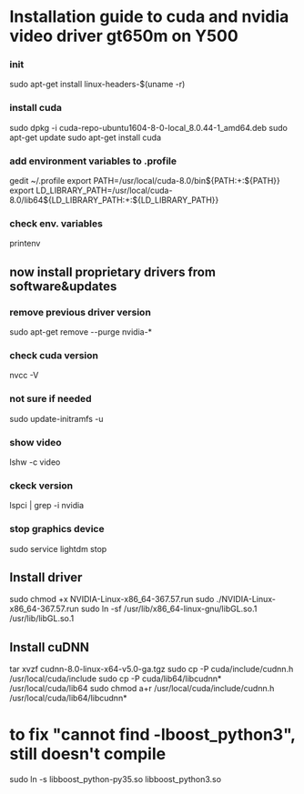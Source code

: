 # Installation guide to cuda and nvidia video driver gt650m on Y500

### init
sudo apt-get install linux-headers-$(uname -r)

### install cuda
sudo dpkg -i cuda-repo-ubuntu1604-8-0-local_8.0.44-1_amd64.deb
sudo apt-get update
sudo apt-get install cuda

### add environment variables to .profile
gedit ~/.profile
export PATH=/usr/local/cuda-8.0/bin${PATH:+:${PATH}}
export LD_LIBRARY_PATH=/usr/local/cuda-8.0/lib64${LD_LIBRARY_PATH:+:${LD_LIBRARY_PATH}}

### check env. variables
printenv

## now install proprietary drivers from software&updates

### remove previous driver version
sudo apt-get remove --purge nvidia-*

### check cuda version
nvcc -V

### not sure if needed
sudo update-initramfs -u

### show video
lshw -c video

### ckeck version
lspci | grep -i nvidia

### stop graphics device
sudo service lightdm stop

## Install driver
sudo chmod +x NVIDIA-Linux-x86_64-367.57.run
sudo ./NVIDIA-Linux-x86_64-367.57.run
sudo ln -sf /usr/lib/x86_64-linux-gnu/libGL.so.1 /usr/lib/libGL.so.1

## Install cuDNN
tar xvzf cudnn-8.0-linux-x64-v5.0-ga.tgz
sudo cp -P cuda/include/cudnn.h /usr/local/cuda/include
sudo cp -P cuda/lib64/libcudnn* /usr/local/cuda/lib64
sudo chmod a+r /usr/local/cuda/include/cudnn.h /usr/local/cuda/lib64/libcudnn*

# to fix "cannot find -lboost_python3", still doesn't compile
sudo ln -s libboost_python-py35.so libboost_python3.so
